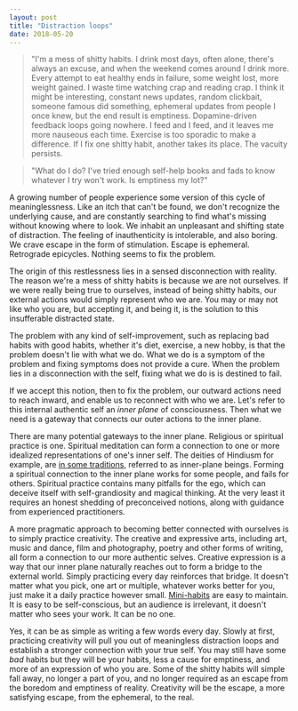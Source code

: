 ```yaml
---
layout: post
title: "Distraction loops"
date: 2018-05-20
---
```


> "I'm a mess of shitty habits. I drink most days, often alone, there's always an excuse, and when the weekend comes around I drink more. Every attempt to eat healthy ends in failure, some weight lost, more weight gained. I waste time watching crap and reading crap. I think it might be interesting, constant news updates, random clickbait, someone famous did something, ephemeral updates from people I once knew, but the end result is emptiness. Dopamine-driven feedback loops going nowhere. I feed and I feed, and it leaves me more nauseous each time. Exercise is too sporadic to make a difference. If I fix one shitty habit, another takes its place. The vacuity persists.

> "What do I do? I've tried enough self-help books and fads to know whatever I try won't work. Is emptiness my lot?"

A growing number of people experience some version of this cycle of meaninglessness. Like an itch that can't be found, we don't recognize the underlying cause, and are constantly searching to find what's missing without knowing where to look. We inhabit an unpleasant and shifting state of distraction. The feeling of inauthenticity is intolerable, and also boring. We crave escape in the form of stimulation. Escape is ephemeral. Retrograde epicycles. Nothing seems to fix the problem.

The origin of this restlessness lies in a sensed disconnection with reality. The reason we're a mess of shitty habits is because we are not ourselves. If we were really being true to ourselves, instead of being shitty habits, our external actions would simply represent who we are. You may or may not like who you are, but accepting it, and being it, is the solution to this insufferable distracted state.

The problem with any kind of self-improvement, such as replacing bad habits with good habits, whether it's diet, exercise, a new hobby, is that the problem doesn't lie with what we do. What we do is a symptom of the problem and fixing symptoms does not provide a cure. When the problem lies in a disconnection with the self, fixing what we do is is destined to fail.

If we accept this notion, then to fix the problem, our outward actions need to reach inward, and enable us to reconnect with who we are. Let's refer to this internal authentic self an _inner plane_ of consciousness. Then what we need is a gateway that connects our outer actions to the inner plane. 

There are many potential gateways to the inner plane. Religious or spiritual practice is one. Spiritual meditation can form a connection to one or more idealized representations of one's inner self. The deities of Hindiusm for example, are [in some traditions](https://www.himalayanacademy.com/readlearn/basics/fourteen-questions/fourteenq_13), referred to as inner-plane beings. Forming a spiritual connection to the inner plane works for some people, and fails for others. Spiritual practice contains many pitfalls for the ego, which can deceive itself with self-grandiosity and magical thinking. At the very least it requires an honest shedding of preconceived notions, along with guidance from experienced practitioners.

A more pragmatic approach to becoming better connected with ourselves is to simply practice creativity. The creative and expressive arts, including art, music and dance, film and photography, poetry and other forms of writing, all form a connection to our more authentic selves. Creative expression is a way that our inner plane naturally reaches out to form a bridge to the external world. Simply practicing every day reinforces that bridge. It doesn't matter what you pick, one art or multiple, whatever works better for you, just make it a daily practice however small. [Mini-habits](https://minihabits.com/mini-habit-ideas/) are easy to maintain. It is easy to be self-conscious, but an audience is irrelevant, it doesn't matter who sees your work. It can be no one.

Yes, it can be as simple as writing a few words every day. Slowly at first, practicing creativity will pull you out of meaningless distraction loops and establish a stronger connection with your true self. You may still have some _bad_ habits but they will be your habits, less a cause for emptiness, and more of an expression of who you are. Some of the shitty habits will simple fall away, no longer a part of you, and no longer required as an escape from the boredom and emptiness of reality. Creativity will be the escape, a more satisfying escape, from the ephemeral, to the real.






